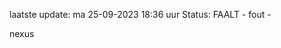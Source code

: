 laatste update: 
ma 25-09-2023 18:36   uur 
Status: FAALT - fout - 
<div class="service R">nexus</div>